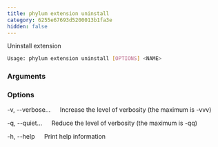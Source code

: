 ```yaml
---
title: phylum extension uninstall
category: 6255e67693d5200013b1fa3e
hidden: false
---
```


Uninstall extension

```sh
Usage: phylum extension uninstall [OPTIONS] <NAME>
```

### Arguments

<NAME>

### Options

-v, --verbose...
&emsp; Increase the level of verbosity (the maximum is -vvv)

-q, --quiet...
&emsp; Reduce the level of verbosity (the maximum is -qq)

-h, --help
&emsp; Print help information
